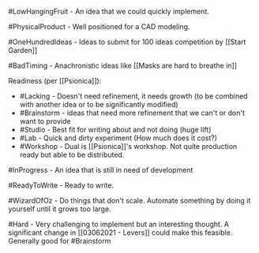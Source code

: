 #LowHangingFruit - An idea that we could quickly implement. 

#PhysicalProduct  - Well positioned for a CAD modeling.

#OneHundredIdeas - Ideas to submit for 100 ideas competition by [[Start Garden]]

#BadTiming - Anachronistic ideas like [[Masks are hard to breathe in]]

Readiness (per [[Psionica]]):
- #Lacking - Doesn't need refinement, it needs growth (to be combined with another idea or to be significantly modified)
- #Brainstorm - ideas that need more refinement that we can't or don't want to provide
- #Studio - Best fit for writing about and not doing (huge lift)
- #Lab - Quick and dirty experiment (How much does it cost?)
- #Workshop - Dual is [[Psionica]]'s workshop. Not quite production ready but able to be distributed.  

#InProgress  - An idea that is still in need of development

#ReadyToWrite  - Ready to write. 

#WizardOfOz - Do things that don't scale. Automate something by doing it yourself until it grows too large. 

#Hard - Very challenging to implement but an interesting thought. A significant change in [[03062021 - Levers]] could make this feasible. Generally good for #Brainstorm 